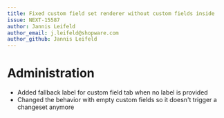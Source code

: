 ```yaml
---
title: Fixed custom field set renderer without custom fields inside
issue: NEXT-15587
author: Jannis Leifeld
author_email: j.leifeld@shopware.com
author_github: Jannis Leifeld
---
```

# Administration
* Added fallback label for custom field tab when no label is provided
* Changed the behavior with empty custom fields so it doesn't trigger a changeset anymore
